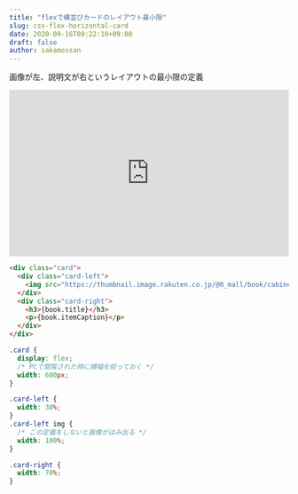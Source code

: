 ```yaml
---
title: "flexで横並びカードのレイアウト最小限"
slug: css-flex-horizontal-card
date: 2020-09-16T09:22:10+09:00
draft: false
author: sakamossan
---
```


画像が左、説明文が右というレイアウトの最小限の定義

<iframe src="https://codepen.io/gsxuomug/embed/preview/ZEWjvBq?height=300&amp;slug-hash=ZEWjvBq&amp;default-tabs=html%2Cresult&amp;host=https%3A%2F%2Fcodepen.io" style="border: 0; width: 100%; height: 300px;" allowfullscreen></iframe>

```html
<div class="card">
  <div class="card-left">
    <img src="https://thumbnail.image.rakuten.co.jp/@0_mall/book/cabinet/1989/19892000.jpg?_ex=200x200" />
  </div>
  <div class="card-right">
    <h3>{book.title}</h3>
    <p>{book.itemCaption}</p>
  </div>
</div>
```

```css
.card {
  display: flex;
  /* PCで閲覧された時に横幅を絞っておく */
  width: 600px;
}

.card-left {
  width: 30%;
}
.card-left img {
  /* この定義をしないと画像がはみ出る */
  width: 100%;
}

.card-right {
  width: 70%;
}
```

